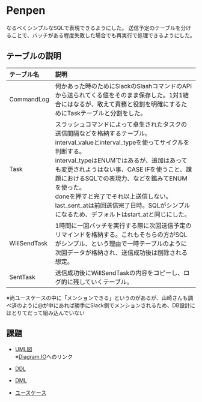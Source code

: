 # Penpen

なるべくシンプルなSQLで表現できるようにした。
送信予定のテーブルを分けることで、バッチがある程度失敗した場合でも再実行で処理できるようにした。

## テーブルの説明

|テーブル名|説明|
|:--|:--|
|CommandLog|何かあった時のためにSlackのSlashコマンドのAPIから送られてくる値をそのまま保存した。1対1結合にはなるが、敢えて責務と役割を明確にするためにTaskテーブルと分割をした。
|Task|スラッシュコマンドによって卓生されたタスクの送信間隔などを格納するテーブル。<br>interval_valueとinterval_typeを使ってサイクルを判断する。<br>interval_typeはENUMではあるが、追加はあっても変更されようはない事、CASE IFを使うこと、課題におけるSQLでの表現力、などを鑑みてENUMを使った。<br>doneを押すと完了でそれ以上送信しない。last_sent_atは前回送信完了日時。SQLがシンプルになるため、デフォルトはstart_atと同じにした。
|WillSendTask|1時間に一回バッチを実行する際に次回送信予定のリマインドを格納する。これもそちらの方がSQLがシンプル、という理由で一時テーブルのように次回データが格納され、送信成功後は削除される想定。
|SentTask|送信成功後にWillSendTaskの内容をコピーし、ログ的に残していくテーブル。


※尚ユースケースの中に「メンションできる」というのがあるが、山崎さんも調べ済のように@が中にあれば勝手にSlack側でメンションされるため、DB設計にはとりてだって組み込んでいない

## 課題

- [UML図](./UML図.png)<br>※[Diagram.IO](https://dbdiagram.io/d/648406b9722eb77494b8e21a)へのリンク

- [DDL](./DDL.sql)
- [DML](./DML.sql)
- [ユースケース](./UseCase.sql)